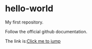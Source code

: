 # hello-world

My first repository.

Follow the official github documentation.

The link is:[Click me to jump](https://docs.github.com/zh/get-started/quickstart/hello-world)
